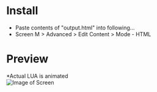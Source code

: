 # Install
- Paste contents of "output.html" into following...
- Screen M > Advanced > Edit Content > Mode - HTML
# Preview
*Actual LUA is animated <br>
![Image of Screen](DU-Amin.gif?raw=true)
